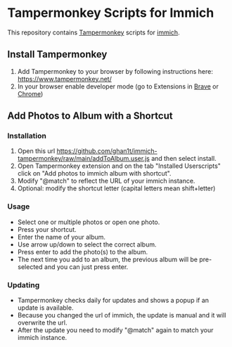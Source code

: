 # Tampermonkey Scripts for Immich

This repository contains [Tampermonkey](https://www.tampermonkey.net/) scripts for [immich](https://github.com/immich-app).

## Install Tampermonkey

1. Add Tampermonkey to your browser by following instructions here: <https://www.tampermonkey.net/>
2. In your browser enable developer mode (go to Extensions in [Brave](brave://extensions/) or [Chrome](chrome://extensions/))

## Add Photos to Album with a Shortcut

### Installation

1. Open this url <https://github.com/ghan1t/immich-tampermonkey/raw/main/addToAlbum.user.js> and then select install.
2. Open Tampermonkey extension and on the tab "Installed Userscripts" click on "Add photos to immich album with shortcut".
3. Modify "@match" to reflect the URL of your immich instance.
4. Optional: modify the shortcut letter (capital letters mean shift+letter)

### Usage

* Select one or multiple photos or open one photo.
* Press your shortcut.
* Enter the name of your album.
* Use arrow up/down to select the correct album.
* Press enter to add the photo(s) to the album.
* The next time you add to an album, the previous album will be pre-selected and you can just press enter.

### Updating

* Tampermonkey checks daily for updates and shows a popup if an update is available.
* Because you changed the url of immich, the update is manual and it will overwrite the url.
* After the update you need to modify "@match" again to match your immich instance.